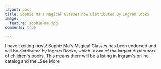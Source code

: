 ```yaml
---
layout: post
title: Sophie Ma's Magical Glasses now Distributed By Ingram Books
image:
  feature: sophie-ma.jpg
comments: true 

---
```



I have exciting news! Sophie Ma's Magical Glasses has been endorsed and will be distributed by Ingram Books, which is one of the largest distributors of children's books. This means there will be a listing in Ingram's online catalog and the...See More